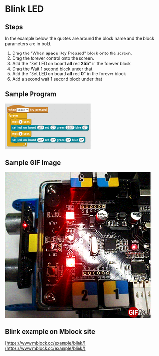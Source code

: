 # Blink LED

## Steps
In the example below, the quotes are around the block name and the block parameters are in bold.

1. Drag the "When **space** Key Pressed" block onto the screen.
2. Drag the forever control onto the screen.
3. Add the "Set LED on board **all** red **255**" in the forever block
3. Drag the Wait 1 second block under that
3. Add the "Set LED on board **all** red **0**" in the forever block
4. Add a second wait 1 second block under that

## Sample Program
![Blink](./img/blink.png)

## Sample GIF Image
![Blink GIF](./img/blink.gif)

## Blink example on Mblock site
[https://www.mblock.cc/example/blink/](https://www.mblock.cc/example/blink/)
